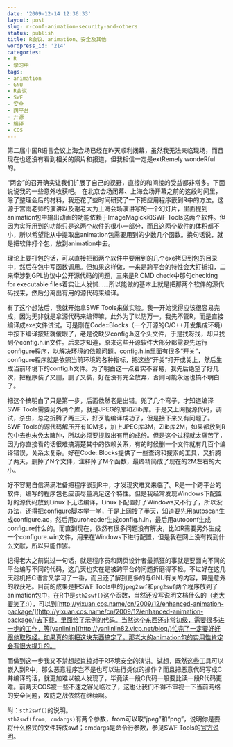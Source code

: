 ```yaml
---
date: '2009-12-14 12:36:33'
layout: post
slug: r-conf-animation-security-and-others
status: publish
title: R会议、animation、安全及其他
wordpress_id: '214'
categories:
- R
- 学习中
tags:
- animation
- GNU
- R会议
- SWF
- 安全
- 跨平台
- 开源
- 编译
- COS
---
```


第二届中国R语言会议上海会场已经在昨天顺利闭幕，虽然我无法亲临现场，而且现在也还没有看到相关的照片和报道，但我相信一定是extRemely wondeRful的。

“两会”的召开确实让我们扩展了自己的视野，直接的和间接的受益都非常多。下面说说我的一些意外收获吧。
在北京会场闭幕、上海会场开幕之前的这段时间里，除了整理会后的材料，我还花了些时间研究了一下把应用程序嵌到R中的方法。这源于宫雨老师的演讲以及谢老大为上海会场演讲写的一个幻灯片，里面提到animation包中输出动画的功能依赖于ImageMagick和SWF Tools这两个软件。但因为实际用到的功能只是这两个软件的很小一部分，而且这两个软件的体积都不小，所以希望能从中提取出animation包需要用到的少数几个函数。换句话说，就是把软件打个包，放到animation中去。

理论上要打包的话，可以直接把那两个软件中要用到的几个exe拷贝到包的目录中，然后在包中写函数调用。但如果这样做，一来是跨平台的特性会大打折扣，二来牵涉到GPL协议中公开源代码的问题，三来是R CMD check中那句checking for executable files着实让人发怵……所以能做的基本上就是把那两个软件的源代码找来，然后分离出有用的源代码来编译。

有了这个想法后，我就开始拿SWF Tools来做实验。我一开始觉得应该很容易完成，因为无非就是拿源代码来编译嘛，此外为了以防万一，我先不管R，而是直接编译成exe文件试试。可是刚在Code::Blocks（一个开源的C/C++开发集成环境）中按下编译按钮就傻眼了，老是说缺少config.h这个头文件，于是找呀找，却只找到个config.h.in文件。后来才知道，原来这些开源软件大部分都需要先运行configure程序，以解决环境的依赖问题。config.h.in里面有很多“开关”，configure程序就是依照当前环境的各种指标，把这些“开关”打开或关上，然后生成当前环境下的config.h文件。为了明白这一点着实不容易，我先后绝望了好几次，把程序装了又删，删了又装，好在没有完全放弃，否则可能永远也搞不明白了。

把这个搞明白了只是第一步，后面依然老是出错。兜了几个弯子，才知道编译SWF Tools需要另外两个库，就是JPEG的库和Zlib库。于是又上网搜源代码，调试，杀虫，总之折腾了两三天，好歹能编译成功了，但是接下来又有问题了。SWF Tools的源代码解压开有10M多，加上JPEG库3M，Zlib库2M，如果都放到R包中去也未免太臃肿，所以必须要提取出有用的成份。但是这个过程就太痛苦了，因为你直接看的话很难搞清楚其中的依赖关系，有的时候删一个文件就有几百个编译错误，关系太复杂。好在Code::Blocks提供了一些查询和搜索的工具，又折腾了两天，删掉了N个文件，注释掉了M个函数，最终精简成了现在的2M左右的大小。

好不容易自信满满准备把程序嵌到R中，才发现灾难又来临了。R是一个跨平台的软件，编写的程序包也应该尽量满足这个特性。但是我经常发现Windows下配置好的源代码放到Linux下无法编译，Linux下配置好了Windows又不行了，所以没办法，还得把configure脚本学一学，于是上网搜了半天，知道要先用autoscan生成configure.ac，然后用auroheader生成config.h.in，最后用autoconf生成configure什么的。而直到现在，依然有很多问题没有解决，比如R需要另外生成一个configure.win文件，用来在Windows下进行配置，但是我在网上没有找到什么文献，所以只能作罢。

记得老大之前说过一句话，就是程序员和网页设计者最抓狂的事就是要面向不同的平台编写不同的代码，这几天也实在是被跨平台的问题折磨得不轻。不过好在这几天趁机把C语言又学习了一番，而且还了解到更多的与GNU有关的内容，算是意外的收获吧。目前的成果是把SWF Tools中的`jpeg2swf`和`png2swf`两个程序放到了animation包中，在R中是`sth2swf()`这个函数，当然还没写说明文档什么的（[老大要笑了](http://cos.name/bbs/read.php?tid=17472):)），可以到[http://yixuan.cos.name/cn/2009/12/enhanced-animation-package/](http://yixuan.cos.name/cn/2009/12/enhanced-animation-package/)去下载，里面给了示例的代码。当然这个东西还非常初级，需要很多进一步的工作，等[yanlinlin](http://yanlinlin82.vicp.net/blog/)忙完了一定要好好跟他取取经。如果真的能把这块东西搞定了，那老大的animation包的实用性肯定会有很大提升的。

而做到这一步我又不禁想起[肖楠](http://www.road2stat.com/)对于R环境安全的演讲。试想，既然这些工具可以嵌入到R中，那么恶意程序岂不是也可以进行类似的操作？而且把恶意代码写成C并编译的话，就更加难以被人发现了，毕竟读一段C代码一般要比读一段R代码更难。前两天COS被一些不速之客光临过了，这也让我们不得不审视一下当前网络的安全问题，攻防之战依然在继续啊。

附：`sth2swf()`的说明。  
`sth2swf(from, cmdargs)`有两个参数，from可以取“jpeg”和“png”，说明你是要将什么格式的文件转成swf；cmdargs是命令行参数，参见SWF Tools的[官方说明](http://wiki.swftools.org/index.php/Main_Page)。
